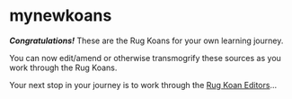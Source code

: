 # mynewkoans

***Congratulations!*** These are the Rug Koans for your own learning journey.

You can now edit/amend or otherwise transmogrify these sources as you work through the Rug Koans.

Your next stop in your journey is to work through the [Rug Koan Editors][rug-koans-editors]...

[rug-koans-editors]: https://github.com/atomist-rugs/rug-koans-editors/blob/master/koans.md
